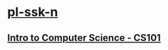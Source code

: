 # [pl-ssk-n](README.md)

## [Intro to Computer Science - CS101](https://udacity.com/course/intro-to-computer-science--cs101)


